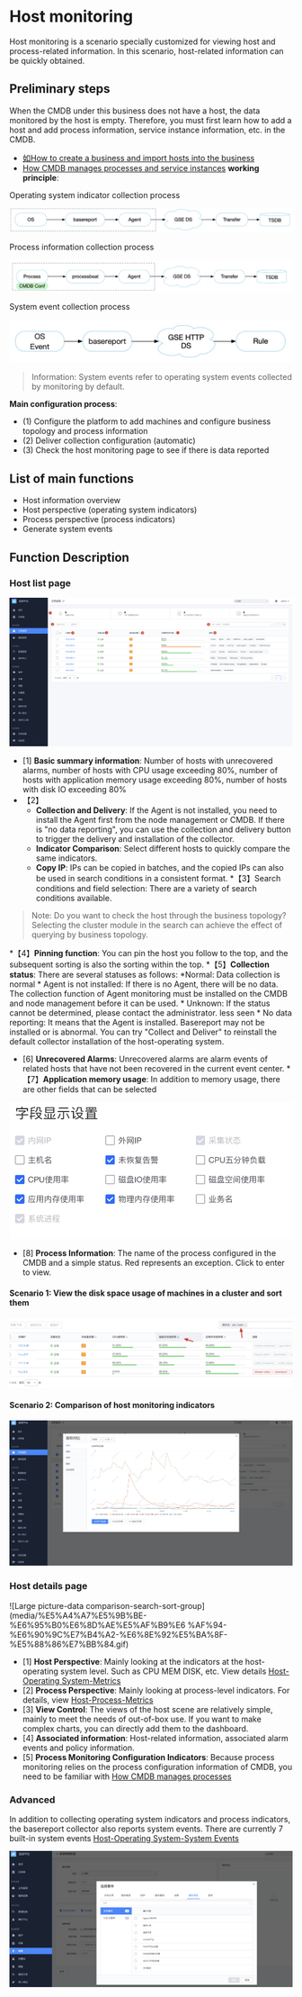 # Host monitoring

Host monitoring is a scenario specially customized for viewing host and process-related information. In this scenario, host-related information can be quickly obtained.

## Preliminary steps

When the CMDB under this business does not have a host, the data monitored by the host is empty. Therefore, you must first learn how to add a host and add process information, service instance information, etc. in the CMDB.

* [如How to create a business and import hosts into the business](../../../../配置平台/产品白皮书/快速入门/case1.md)
* [How CMDB manages processes and service instances](../../../../配置平台/产品白皮书/场景案例/CMDB_management_process.md)
**working principle**:

Operating system indicator collection process

![-w2021](media/16046499751434.jpg)

Process information collection process

![-w2021](media/16046499586323.jpg)

System event collection process

![-w2021](media/16046500239629.jpg)

> Information: System events refer to operating system events collected by monitoring by default.

**Main configuration process**:

* (1) Configure the platform to add machines and configure business topology and process information
* (2) Deliver collection configuration (automatic)
* (3) Check the host monitoring page to see if there is data reported

## List of main functions

* Host information overview
* Host perspective (operating system indicators)
* Process perspective (process indicators)
* Generate system events

## Function Description

### Host list page

![image-20210421150136059](media/image-20210421150136059.png)

* [1] **Basic summary information**: Number of hosts with unrecovered alarms, number of hosts with CPU usage exceeding 80%, number of hosts with application memory usage exceeding 80%, number of hosts with disk IO exceeding 80%
* 【2】
     * **Collection and Delivery**: If the Agent is not installed, you need to install the Agent first from the node management or CMDB. If there is "no data reporting", you can use the collection and delivery button to trigger the delivery and installation of the collector.
     * **Indicator Comparison**: Select different hosts to quickly compare the same indicators.
     * **Copy IP**: IPs can be copied in batches, and the copied IPs can also be used in search conditions in a consistent format.
*【3】Search conditions and field selection: There are a variety of search conditions available.

> Note: Do you want to check the host through the business topology? Selecting the cluster module in the search can achieve the effect of querying by business topology.

*【4】**Pinning function**: You can pin the host you follow to the top, and the subsequent sorting is also the sorting within the top.
*【5】**Collection status**: There are several statuses as follows:
     *Normal: Data collection is normal
     * Agent is not installed: If there is no Agent, there will be no data. The collection function of Agent monitoring must be installed on the CMDB and node management before it can be used.
     * Unknown: If the status cannot be determined, please contact the administrator. less seen
     * No data reporting: It means that the Agent is installed. Basereport may not be installed or is abnormal. You can try "Collect and Deliver" to reinstall the default collector installation of the host-operating system.
* [6] **Unrecovered Alarms**: Unrecovered alarms are alarm events of related hosts that have not been recovered in the current event center.
*【7】**Application memory usage**: In addition to memory usage, there are other fields that can be selected

![-w2021](media/15761393519097.jpg)

* [8] **Process Information**: The name of the process configured in the CMDB and a simple status. Red represents an exception. Click to enter to view.

#### Scenario 1: View the disk space usage of machines in a cluster and sort them

![-w2021](media/15840812567108.jpg)

#### Scenario 2: Comparison of host monitoring indicators

![image-20210421150429200](media/image-20210421150429200.png)

### Host details page

![Large picture-data comparison-search-sort-group](media/%E5%A4%A7%E5%9B%BE-%E6%95%B0%E6%8D%AE%E5%AF%B9%E6 %AF%94-%E6%90%9C%E7%B4%A2-%E6%8E%92%E5%BA%8F-%E5%88%86%E7%BB%84.gif)

* [1] **Host Perspective**: Mainly looking at the indicators at the host-operating system level. Such as CPU MEM DISK, etc. View details [Host-Operating System-Metrics](../addenda/host-metrics.md)
* [2] **Process Perspective**: Mainly looking at process-level indicators. For details, view [Host-Process-Metrics](../addenda/process-metrics.md)
* [3] **View Control**: The views of the host scene are relatively simple, mainly to meet the needs of out-of-box use. If you want to make complex charts, you can directly add them to the dashboard.
* [4] **Associated information**: Host-related information, associated alarm events and policy information.
* [5] **Process Monitoring Configuration Indicators**: Because process monitoring relies on the process configuration information of CMDB, you need to be familiar with [How CMDB manages processes](../../../../配置平台/产品白皮书/场景案例/CMDB_management_process.md)

### Advanced

In addition to collecting operating system indicators and process indicators, the basereport collector also reports system events. There are currently 7 built-in system events [Host-Operating System-System Events](../addenda/host-events.md)

![image-20210421150618223](media/image-20210421150618223.png)